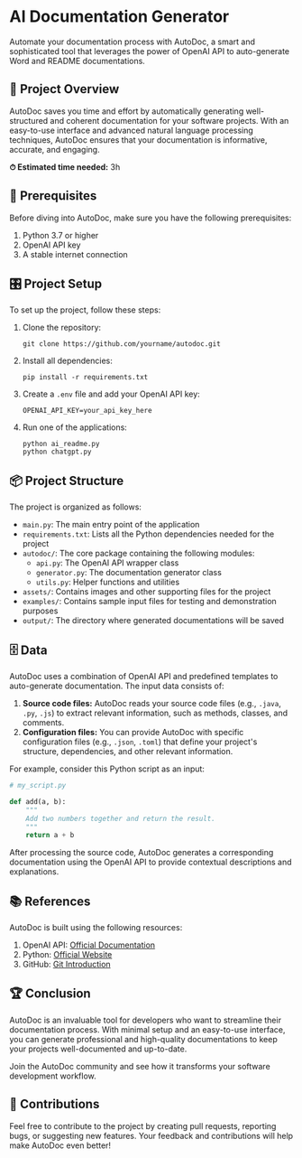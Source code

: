 # AI Documentation Generator


Automate your documentation process with AutoDoc, a smart and sophisticated tool that leverages the power of OpenAI API to auto-generate Word and README documentations.

## 🧭 Project Overview

AutoDoc saves you time and effort by automatically generating well-structured and coherent documentation for your software projects. With an easy-to-use interface and advanced natural language processing techniques, AutoDoc ensures that your documentation is informative, accurate, and engaging.

**⏱ Estimated time needed:** 3h

## 🚧 Prerequisites

Before diving into AutoDoc, make sure you have the following prerequisites:

1. Python 3.7 or higher
2. OpenAI API key
3. A stable internet connection

## 🎛 Project Setup

To set up the project, follow these steps:

1. Clone the repository:
   ```
   git clone https://github.com/yourname/autodoc.git
   ```
2. Install all dependencies:
   ```
   pip install -r requirements.txt
   ```
3. Create a `.env` file and add your OpenAI API key:
   ```
   OPENAI_API_KEY=your_api_key_here
   ```
4. Run one of the applications:
   ```
   python ai_readme.py 
   python chatgpt.py
   ```

## 📦 Project Structure

The project is organized as follows:

- `main.py`: The main entry point of the application
- `requirements.txt`: Lists all the Python dependencies needed for the project
- `autodoc/`: The core package containing the following modules:
   - `api.py`: The OpenAI API wrapper class
   - `generator.py`: The documentation generator class
   - `utils.py`: Helper functions and utilities
- `assets/`: Contains images and other supporting files for the project
- `examples/`: Contains sample input files for testing and demonstration purposes
- `output/`: The directory where generated documentations will be saved

## 🗄️ Data

AutoDoc uses a combination of OpenAI API and predefined templates to auto-generate documentation. The input data consists of:

1. **Source code files:** AutoDoc reads your source code files (e.g., `.java`, `.py`, `.js`) to extract relevant information, such as methods, classes, and comments.
2. **Configuration files:** You can provide AutoDoc with specific configuration files (e.g., `.json`, `.toml`) that define your project's structure, dependencies, and other relevant information.

For example, consider this Python script as an input:

```python
# my_script.py

def add(a, b):
    """
    Add two numbers together and return the result.
    """
    return a + b
```

After processing the source code, AutoDoc generates a corresponding documentation using the OpenAI API to provide contextual descriptions and explanations.

## 📚 References

AutoDoc is built using the following resources:

1. OpenAI API: [Official Documentation](https://beta.openai.com/docs/)
2. Python: [Official Website](https://www.python.org/)
3. GitHub: [Git Introduction](https://guides.github.com/activities/hello-world/)

## 🏆 Conclusion

AutoDoc is an invaluable tool for developers who want to streamline their documentation process. With minimal setup and an easy-to-use interface, you can generate professional and high-quality documentations to keep your projects well-documented and up-to-date.

Join the AutoDoc community and see how it transforms your software development workflow.

## 🤝 Contributions

Feel free to contribute to the project by creating pull requests, reporting bugs, or suggesting new features. Your feedback and contributions will help make AutoDoc even better!